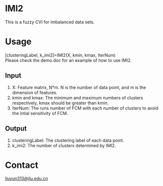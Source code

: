 # IMI2
This is a fuzzy CVI for imbalanced data sets.  

# Usage
[clusteringLabel, k_imi2]=IMI2(X, kmin, kmax, IterNum)  
Please check the demo.doc for an example of how to use IMI2.
## Input
1. X: Feature matrix, N*m. N is the number of data point, and m is the dimension of features.  
2. kmin and kmax: The minimum and maximum numbers of clusters respectively, kmax should be greater than kmin.  
3. IterNum: The runs number of FCM with each number of clusters to avoid the intial sensitivity of FCM.  
## Output
1. clusteringLabel: The clustering label of each data point.  
2. k_imi2: The number of clusters determined by IMI2.  
# Contact
liuyun313@jlu.edu.cn
